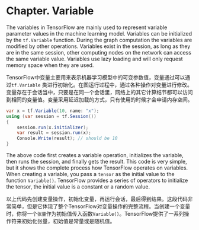 # Chapter. Variable

The variables in TensorFlow are mainly used to represent variable parameter values in the machine learning model. Variables can be initialized by the `tf.Variable` function. During the graph computation the variables are modified by other operations. Variables exist in the session, as long as they are in the same session, other computing nodes on the network can access the same variable value. Variables use lazy loading and will only request memory space when they are used.

TensorFlow中变量主要用来表示机器学习模型中的可变参数值，变量通过可以通过`tf.Variable` 类进行初始化。在图运行过程中，通过各种操作对变量进行修改。变量存在于会话当中，只要是在同一个会话里，网络上的其它计算结节都可以访问到相同的变量值。变量采用延迟加载的方式，只有使用的时候才会申请内存空间。

```csharp
var x = tf.Variable(10, name: "x");
using (var session = tf.Session())
{
    session.run(x.initializer);
    var result = session.run(x);
    Console.Write(result); // should be 10
}
```

The above code first creates a variable operation, initializes the variable, then runs the session, and finally gets the result. This code is very simple, but it shows the complete process how TensorFlow operates on variables. When creating a variable, you pass a `tensor` as the initial value to the function `Variable()`. TensorFlow provides a series of operators to initialize the tensor, the initial value is a constant or a random value.

以上代码先创建变量操作，初始化变量，再运行会话，最后得到结果。这段代码非常简单，但是它体现了整个TensorFlow对变量操作的完整流程。当创建一个变量时，你将一个`张量`作为初始值传入函数`Variable()`。TensorFlow提供了一系列操作符来初始化张量，初始值是常量或是随机值。